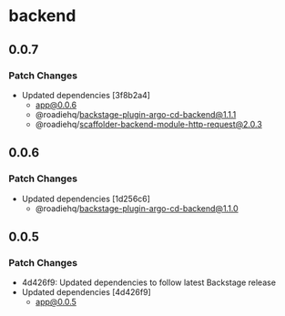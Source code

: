 # backend

## 0.0.7

### Patch Changes

- Updated dependencies [3f8b2a4]
  - app@0.0.6
  - @roadiehq/backstage-plugin-argo-cd-backend@1.1.1
  - @roadiehq/scaffolder-backend-module-http-request@2.0.3

## 0.0.6

### Patch Changes

- Updated dependencies [1d256c6]
  - @roadiehq/backstage-plugin-argo-cd-backend@1.1.0

## 0.0.5

### Patch Changes

- 4d426f9: Updated dependencies to follow latest Backstage release
- Updated dependencies [4d426f9]
  - app@0.0.5
